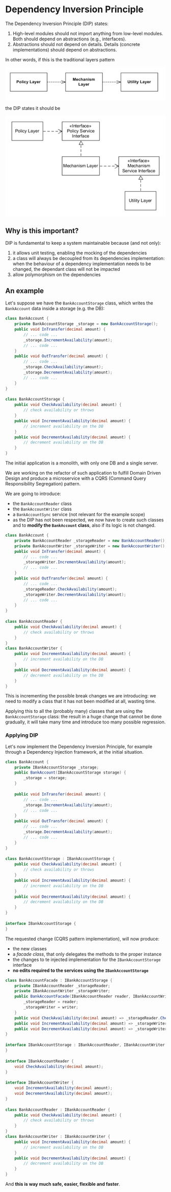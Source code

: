 # Dependency Inversion Principle

The Dependency Inversion Principle (DIP) states:

1. High-level modules should not import anything from low-level modules. Both should depend on abstractions (e.g., interfaces).
2. Abstractions should not depend on details. Details (concrete implementations) should depend on abstractions.

In other words, if this is the traditional layers pattern

![Traditional layers](traditional_layers.png)

the DIP states it should be

![Dependency Inversion layers](DIP_layers.png)

## Why is this important?

DIP is fundamental to keep a system maintainable because (and not only):

1. it allows unit testing, enabling the mocking of the dependencies
2. a class will always be decoupled from its dependencies implementation: when the behaviour of a dependency implementation needs to be changed, the dependant class will not be impacted
3. allow polymorphism on the dependencies

## An example

Let's suppose we have the `BankAccountStorage` class, which writes the `BankAccount` data inside a storage (e.g. the DB):

```csharp
class BankAccount {
    private BankAccountStorage _storage = new BankAccountStorage();
    public void InTransfer(decimal amount) {
        // ... code ...
        _storage.IncrementAvailability(amount);
        // ... code ...
    }
    public void OutTransfer(decimal amount) {
        // ... code ...
        _storage.CheckAvailability(amount);
        _storage.DecrementAvailability(amount);
        // ... code ...
    }
}

class BankAccountStorage {
    public void CheckAvailability(decimal amount) {
        // check availability or throws
    }
    public void IncrementAvailability(decimal amount) {
        // increment availability on the DB
    }
    public void DecrementAvailability(decimal amount) {
        // decrement availability on the DB
    }
}
```

The initial application is a monolith, with only one DB and a single server.

We are working on the refactor of such application to fulfill Domain Driven Design and produce a microservice with a CQRS (Command Query Responsibility Segregation) pattern.

We are going to introduce:

- the `BankAccountReader` class
- the `BankAccountWriter` class
- a `BankAccountSync` service (not relevant for the example scope)
- as the DIP has not been respected, we now have to create such classes and to **modify the `BankAccount` class**, also if its logic is not changed.

```csharp
class BankAccount {
    private BankAccountReader _storageReader = new BankAccountReader();
    private BankAccountWriter _storageWriter = new BankAccountWriter();
    public void InTransfer(decimal amount) {
        // ... code ...
        _storageWriter.IncrementAvailability(amount);
        // ... code ...
    }
    public void OutTransfer(decimal amount) {
        // ... code ...
        _storageReader.CheckAvailability(amount);
        _storageWriter.DecrementAvailability(amount);
        // ... code ...
    }
}

class BankAccountReader {
    public void CheckAvailability(decimal amount) {
        // check availability or throws
    }
}
class BankAccountWriter {
    public void IncrementAvailability(decimal amount) {
        // increment availability on the DB
    }
    public void DecrementAvailability(decimal amount) {
        // decrement availability on the DB
    }
}
```

This is incrementing the possible break changes we are introducing: we need to modify a class that it has not been modified at all, wasting time.

Applying this to all the (probably many) classes that are using the `BankAccountStorage` class: the result in a huge change that cannot be done gradually, it will take many time and introduce too many possible regression.

### Applying DIP

Let's now implement the Dependency Inversion Principle, for example through a Dependency Injection framework, at the initial situation.

```csharp
class BankAccount {
    private IBankAccountStorage _storage;
    public BankAccount(IBankAccountStorage storage) {
        _storage = storage;
    }

    public void InTransfer(decimal amount) {
        // ... code ...
        _storage.IncrementAvailability(amount);
        // ... code ...
    }
    public void OutTransfer(decimal amount) {
        // ... code ...
        _storage.DecrementAvailability(amount);
        // ... code ...
    }
}

class BankAccountStorage : IBankAccountStorage {
    public void CheckAvailability(decimal amount) {
        // check availability or throws
    }
    public void IncrementAvailability(decimal amount) {
        // increment availability on the DB
    }
    public void DecrementAvailability(decimal amount) {
        // decrement availability on the DB
    }
}

interface IBankAccountStorage {
}
```

The requested change (CQRS pattern implementation), will now produce:

- the new classes
- a *facade class*, that only delegates the methods to the proper instance
- the changes to te injected implementation for the `IBankAccountStorage` interface
- **no edits required to the services using the `IBankAccountStorage`**

```csharp
class BankAccountFacade : IBankAccountStorage {
    private IBankAccountReader _storageReader;
    private IBankAccountWriter _storageWriter;
    public BankAccountFacade(IBankAccountReader reader, IBankAccountWriter writer) {
        _storageReader = reader;
        _storageWriter = writer;
    }
    public void CheckAvailability(decimal amount) => _storageReader.CheckAvailability(amount);
    public void IncrementAvailability(decimal amount) => _storageWriter.IncrementAvailability(amount);
    public void DecrementAvailability(decimal amount) => _storageWriter.DecrementAvailability(amount);
}

interface IBankAccountStorage : IBankAccountReader, IBankAccountWriter {
}

interface IBankAccountReader {
    void CheckAvailability(decimal amount);
}

interface IBankAccountWriter {
    void IncrementAvailability(decimal amount);
    void DecrementAvailability(decimal amount);
}

class BankAccountReader : IBankAccountReader {
    public void CheckAvailability(decimal amount) {
        // check availability or throws
    }
}
class BankAccountWriter : IBankAccountWriter {
    public void IncrementAvailability(decimal amount) {
        // increment availability on the DB
    }
    public void DecrementAvailability(decimal amount) {
        // decrement availability on the DB
    }
}
```

And **this is way much safe, easier, flexible and faster**.
